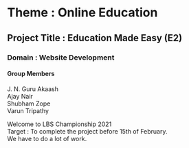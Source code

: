 # Theme : Online Education

## Project Title : Education Made Easy (E2)
### Domain : Website Development

#### Group Members   
J. N. Guru Akaash  
Ajay Nair  
Shubham Zope  
Varun Tripathy   

Welcome to LBS Championship 2021  
Target : To complete the project before 15th of February.\
We have to do a lot of work.
